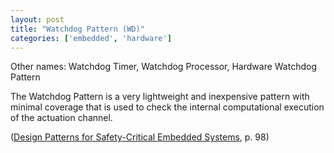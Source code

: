 ```yaml
---
layout: post
title: "Watchdog Pattern (WD)"
categories: ['embedded', 'hardware']
---
```


Other names: Watchdog Timer, Watchdog Processor, Hardware Watchdog Pattern

The Watchdog Pattern is a very lightweight and inexpensive pattern with minimal coverage that is used to check the internal computational
execution of the actuation channel.

([Design Patterns for Safety-Critical Embedded Systems](http://sunsite.informatik.rwth-aachen.de/Publications/AIB/2010/2010-13.pdf), p. 98)